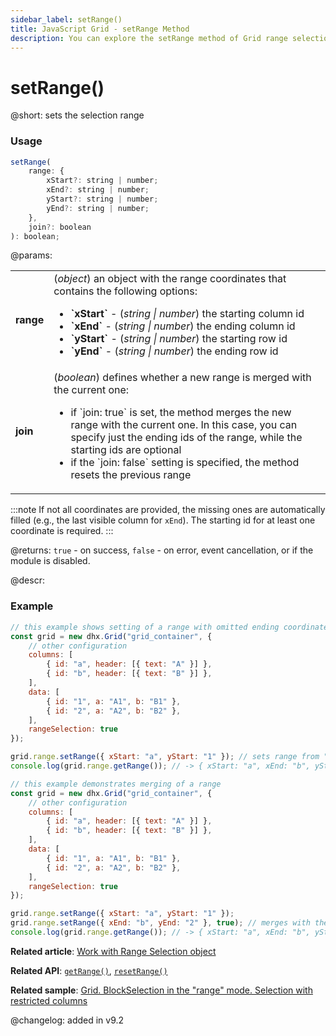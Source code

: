 ```yaml
---
sidebar_label: setRange()
title: JavaScript Grid - setRange Method 
description: You can explore the setRange method of Grid range selection in the documentation of the DHTMLX JavaScript UI library. Browse developer guides and API reference, try out code examples and live demos, and download a free 30-day evaluation version of DHTMLX Suite.
---
```


# setRange()

@short: sets the selection range

### Usage

~~~jsx
setRange(
    range: {
        xStart?: string | number;
        xEnd?: string | number;
        yStart?: string | number;
        yEnd?: string | number;
    },
    join?: boolean
): boolean;
~~~

@params:
<table>
    <tbody>
        <tr>
            <td><b>range</b></td>
            <td>(<i>object</i>) an object with the range coordinates that contains the following options:<ul><li><b>`xStart`</b> - (<i>string | number</i>) the starting column id</li><li><b>`xEnd`</b> - (<i>string | number</i>) the ending column id</li><li><b>`yStart`</b> - (<i>string | number</i>) the starting row id</li><li><b>`yEnd`</b> - (<i>string | number</i>) the ending row id</li></ul></td>
        </tr>
        <tr>
            <td><b>join</b></td>
            <td>(<i>boolean</i>) defines whether a new range is merged with the current one:
            <ul><li>if `join: true` is set, the method merges the new range with the current one. In this case, you can specify just the ending ids of the range, while the starting ids are optional</li><li>if the `join: false` setting is specified, the method resets the previous range</li></ul></td>
        </tr>
    </tbody>
</table>

:::note
If not all coordinates are provided, the missing ones are automatically filled (e.g., the last visible column for `xEnd`). The starting id for at least one coordinate is required.
:::

@returns:
`true` - on success, `false` - on error, event cancellation, or if the module is disabled.

@descr:
### Example

~~~jsx
// this example shows setting of a range with omitted ending coordinates
const grid = new dhx.Grid("grid_container", {
    // other configuration
    columns: [
        { id: "a", header: [{ text: "A" }] },
        { id: "b", header: [{ text: "B" }] },
    ],
    data: [
        { id: "1", a: "A1", b: "B1" },
        { id: "2", a: "A2", b: "B2" },
    ],
    rangeSelection: true
});

grid.range.setRange({ xStart: "a", yStart: "1" }); // sets range from "a1" to the end
console.log(grid.range.getRange()); // -> { xStart: "a", xEnd: "b", yStart: "1", yEnd: "2" }
~~~

~~~jsx
// this example demonstrates merging of a range
const grid = new dhx.Grid("grid_container", {
    // other configuration
    columns: [
        { id: "a", header: [{ text: "A" }] },
        { id: "b", header: [{ text: "B" }] },
    ],
    data: [
        { id: "1", a: "A1", b: "B1" },
        { id: "2", a: "A2", b: "B2" },
    ],
    rangeSelection: true
});

grid.range.setRange({ xStart: "a", yStart: "1" });
grid.range.setRange({ xEnd: "b", yEnd: "2" }, true); // merges with the current range
console.log(grid.range.getRange()); // -> { xStart: "a", xEnd: "b", yStart: "1", yEnd: "2" }
~~~

**Related article**: [Work with Range Selection object](grid/usage_rangeselection.md)

**Related API**: [`getRange()`](grid/api/rangeselection/getrange_method.md),
[`resetRange()`](grid/api/rangeselection/resetrange_method.md)

**Related sample**: [Grid. BlockSelection in the "range" mode. Selection with restricted columns](https://snippet.dhtmlx.com/42fp5qvt)

@changelog:
added in v9.2